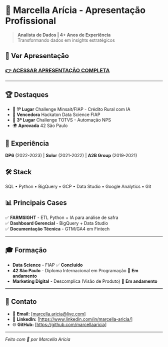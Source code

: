 # 🚀 Marcella Arícia - Apresentação Profissional

> **Analista de Dados | 4+ Anos de Experiência**  
> Transformando dados em insights estratégicos

## 🎯 **Ver Apresentação**

### [👉 **ACESSAR APRESENTAÇÃO COMPLETA**](https://marcellaaricia.github.io/portfolio-apresentacao-dados/apresentacao_marcella_itau.html)
---

## 🏆 **Destaques**

- 🥇 **1º Lugar** Challenge Minsait/FIAP - Crédito Rural com IA
- 🥇 **Vencedora** Hackaton Data Science FIAP  
- 🥉 **3º Lugar** Challenge TOTVS - Automação NPS
- 🌍 **Aprovada** 42 São Paulo

## 💼 **Experiência**

**DP6** (2022-2023) | **Solor** (2021-2022) | **A2B Group** (2019-2021)

## 🛠️ **Stack**

SQL • Python • BigQuery • GCP • Data Studio • Google Analytics • Git

## 📊 **Principais Cases**

✅ **FARMSIGHT** - ETL Python + IA para análise de safra  
✅ **Dashboard Gerencial** - BigQuery + Data Studio  
✅ **Documentação Técnica** - GTM/GA4 em Fintech  

---
## 🎓 **Formação**

- **Data Science** - FIAP ✅ **Concluído**
- **42 São Paulo** - Diploma Internacional em Programação 🔄 **Em andamento**
- **Marketing Digital** - Descomplica (Visão de Produto) 🔄 **Em andamento**

---

## 📱 **Contato**

- 📧 **Email:** [marcella.aricia@live.com]
- 💼 **LinkedIn:** [https://www.linkedin.com/in/marcella-aricia/]
- 🌐 **GitHub:** [https://github.com/marcellaaricia]

---

*Feito com 🧡 por Marcella Arícia*
